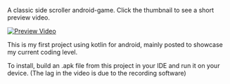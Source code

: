 
A classic side scroller android-game. Click the thumbnail to see a short preview video. 

[![Preview Video](https://img.youtube.com/vi/zsG6yAeR5i0/0.jpg)](https://www.youtube.com/watch?v=zsG6yAeR5i0)

This is my first project using kotlin for android, mainly posted to showcase my current coding level.

To install, build an .apk file from this project in your IDE and run it on your device. 
(The lag in the video is due to the recording software)
